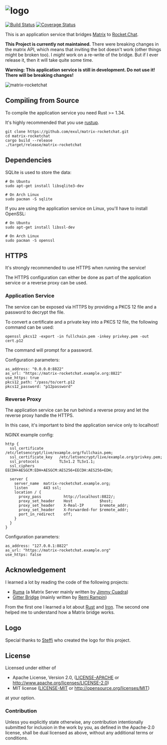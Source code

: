 ![logo](https://cloud.githubusercontent.com/assets/1886214/25308549/323fd2f8-27b7-11e7-9d2c-e7e8380a686d.png)
=======

[![Build Status](https://travis-ci.org/exul/matrix-rocketchat.svg?branch=master)](https://travis-ci.org/exul/matrix-rocketchat)
[![Coverage Status](https://coveralls.io/repos/github/exul/matrix-rocketchat/badge.svg?branch=master)](https://coveralls.io/github/exul/matrix-rocketchat?branch=master)

This is an application service that bridges [Matrix](https://matrix.org) to
[Rocket.Chat](https://rocket.chat).

**This Project is currently not maintained.**
There were breaking changes in the matrix API, which means that inviting the bot doesn't work (other things might be broken too). I _might_ work on a re-write of the bridge. But if I ever release it, then it will take quite some time.

**Warning: This application service is still in development. Do not use it!
There will be breaking changes!**

![matrix-rocketchat](https://cloud.githubusercontent.com/assets/1886214/24167507/457d5ea2-0e77-11e7-8102-c14e4c04e4dd.png)

## Compiling from Source

To compile the application service you need Rust >= 1.34.

It's highly recommended that you use [rustup](https://www.rustup.rs).

```
git clone https://github.com/exul/matrix-rocketchat.git
cd matrix-rocketchat
cargo build --release
./target/release/matrix-rocketchat
```

## Dependencies

SQLite is used to store the data:

```
# On Ubuntu
sudo apt-get install libsqlite3-dev

# On Arch Linux
sudo pacman -S sqlite
```

If you are using the application service on Linux, you'll have to install OpenSSL:

```
# On Ubuntu
sudo apt-get install libssl-dev

# On Arch Linux
sudo pacman -S openssl
```

## HTTPS

It's strongly recommended to use HTTPS when running the service!

The HTTPS configuration can either be done as part of the application service or a reverse proxy can be used.

### Application Service

The service can be exposed via HTTPS by providing a PKCS 12 file and a password to decrypt the file.

To convert a certificate and a private key into a PKCS 12 file, the following command can be used:

```
openssl pkcs12 -export -in fullchain.pem -inkey privkey.pem -out cert.p12
```

The command will prompt for a password.

Configuration parameters:

```
as_address: "0.0.0.0:8822"
as_url: "https://matrix-rocketchat.example.org:8822"
use_https: true
pkcs12_path: "/pass/to/cert.p12
pkcs12_password: "p12password"
```

### Reverse Proxy

The application service can be run behind a reverse proxy and let the reverse proxy handle the HTTPS.

In this case, it's important to bind the application service only to localhost!

NGINX example config:

```
http {
  ssl_certificate       /etc/letsencrypt/live/example.org/fullchain.pem;
  ssl_certificate_key   /etc/letsencrypt/live/example.org/privkey.pem;
  ssl_protocols         TLSv1.2 TLSv1.1;
  ssl_ciphers           EECDH+AESGCM:EDH+AESGCM:AES256+EECDH:AES256+EDH;

  server {
    server_name  matrix-rocketchat.example.org;
    listen       443 ssl;
    location / {
      proxy_pass          http://localhost:8822/;
      proxy_set_header    Host            $host;
      proxy_set_header    X-Real-IP       $remote_addr;
      proxy_set_header    X-Forwarded-for $remote_addr;
      port_in_redirect    off;
    }
  }
}
```

Configuration parameters:

```
as_address: "127.0.0.1:8822"
as_url: "https://matrix-rocketchat.example.org"
use_https: false
```

## Acknowledgement

I learned a lot by reading the code of the following projects:
* [Ruma](https://github.com/ruma/ruma) (a Matrix Server mainly written by
  [Jimmy Cuadra](https://github.com/jimmycuadra))
* [Gitter Bridge](https://github.com/remram44/matrix-appservice-gitter-twisted)
  (mainly written by [Remi Rampin](https://github.com/remram44))

From the first one I learned a lot about [Rust](https://www.rust-lang.org) and
[Iron](https://github.com/iron/iron). The second one helped me to understand
how a Matrix bridge works.

## Logo

Special thanks to [Steffi](http://schriftundsatz.ch) who created the logo for this project.

## License

Licensed under either of

 * Apache License, Version 2.0, ([LICENSE-APACHE](LICENSE-APACHE) or
   http://www.apache.org/licenses/LICENSE-2.0)
 * MIT license ([LICENSE-MIT](LICENSE-MIT) or
   http://opensource.org/licenses/MIT)

at your option.

### Contribution

Unless you explicitly state otherwise, any contribution intentionally submitted
for inclusion in the work by you, as defined in the Apache-2.0 license, shall
  be dual licensed as above, without any additional terms or conditions.
